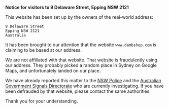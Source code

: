 **Notice for visitors to 9 Delaware Street, Epping NSW 2121**

This website has been set up by the owners of the real-world address:

```
9 Delaware Street
Epping NSW 2121
Australia
```

It has been brought to our attention that the website `www.dambshop.com` is claiming to be based at our address.

We are not affiliated with that website. That website is fraudulently using our address. They probably picked a random place in Sydney on Google Maps, and unfortunately landed on our place.

We have already reported this matter to the [NSW Police](https://www.police.nsw.gov.au/) and the [Australian Government Signals Directorate](https://www.asd.gov.au/cyber) who are currently investigating. If you have been defrauded by that website, please contact the same authorities.

Thank you for your understanding.
